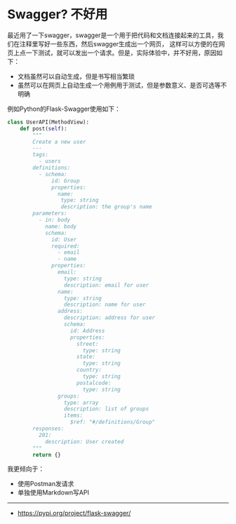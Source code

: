 # Swagger? 不好用

最近用了一下swagger，swagger是一个用于把代码和文档连接起来的工具，我们在注释里写好一些东西，然后swagger生成出一个网页，
这样可以方便的在网页上点一下测试，就可以发出一个请求。但是，实际体验中，并不好用，原因如下：

- 文档虽然可以自动生成，但是书写相当繁琐
- 虽然可以在网页上自动生成一个用例用于测试，但是参数意义、是否可选等不明确

例如Python的Flask-Swagger使用如下：

```python
class UserAPI(MethodView):
    def post(self):
        """
        Create a new user
        ---
        tags:
          - users
        definitions:
          - schema:
              id: Group
              properties:
                name:
                 type: string
                 description: the group's name
        parameters:
          - in: body
            name: body
            schema:
              id: User
              required:
                - email
                - name
              properties:
                email:
                  type: string
                  description: email for user
                name:
                  type: string
                  description: name for user
                address:
                  description: address for user
                  schema:
                    id: Address
                    properties:
                      street:
                        type: string
                      state:
                        type: string
                      country:
                        type: string
                      postalcode:
                        type: string
                groups:
                  type: array
                  description: list of groups
                  items:
                    $ref: "#/definitions/Group"
        responses:
          201:
            description: User created
        """
        return {}
```

我更倾向于：

- 使用Postman发请求
- 单独使用Markdown写API

---

- https://pypi.org/project/flask-swagger/
